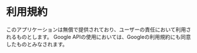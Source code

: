 # 利用規約

このアプリケーションは無償で提供されており、ユーザーの責任において利用されるものとします。
Google APIの使用においては、Googleの利用規約にも同意したものとみなされます。
